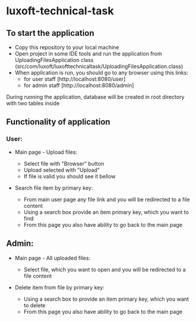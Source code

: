 # luxoft-technical-task

## To start the application

* Copy this repository to your local machine
* Open project in some IDE tools and run the application from UploadingFilesApplication class 
    (src/com/luxoft/luxofttechnicaltask/UploadingFilesApplication.class)
* When application is run, you should go to any browser using this links:
    * for user staff [http://localhost:8080/user]
    * for admin staff [http://localhost:8080/admin]
    
During running the application, database will be created in root directory with two tables inside
    
## Functionality of application

### User:
* Main page - Upload files:
    * Select file with "Browser" button
    * Upload selected with "Upload"
    * If file is valid you should see it bellow
    
* Search file item by primary key:
    * From main user page any file link and you will be redirected to a file content
    * Using a search box provide an item primary key, which you want to find
    * From this page you also have ability to go back to the main page
        
## Admin:
* Main page - All uploaded files:
    * Select file, which you want to open and you will be redirected to a file content 
    
* Delete item from file by primary key:
    * Using a search box to provide an item primary key, which you want to delete
    * From this page you also have ability to go back to the main page
    
